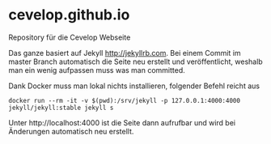 cevelop.github.io
=================

Repository für die Cevelop Webseite

Das ganze basiert auf Jekyll http://jekyllrb.com. Bei einem Commit im master Branch automatisch die Seite neu erstellt und veröffentlicht, weshalb man ein wenig aufpassen muss was man committed.

Dank Docker muss man lokal nichts installieren, folgender Befehl reicht aus

    docker run --rm -it -v $(pwd):/srv/jekyll -p 127.0.0.1:4000:4000 jekyll/jekyll:stable jekyll s

Unter http://localhost:4000 ist die Seite dann aufrufbar und wird bei Änderungen automatisch neu erstellt.
